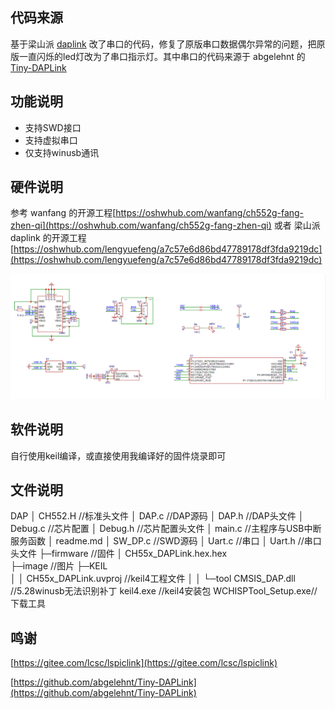 ## 代码来源

基于梁山派 [daplink]() 改了串口的代码，修复了原版串口数据偶尔异常的问题，把原版一直闪烁的led灯改为了串口指示灯。其中串口的代码来源于 abgelehnt 的[Tiny-DAPLink](https://github.com/abgelehnt/Tiny-DAPLink)

## 功能说明

- 支持SWD接口
- 支持虚拟串口
- 仅支持winusb通讯

## 硬件说明

参考 wanfang 的开源工程[https://oshwhub.com/wanfang/ch552g-fang-zhen-qi](https://oshwhub.com/wanfang/ch552g-fang-zhen-qi)
或者 梁山派 daplink 的开源工程[https://oshwhub.com/lengyuefeng/a7c57e6d86bd47789178df3fda9219dc](https://oshwhub.com/lengyuefeng/a7c57e6d86bd47789178df3fda9219dc)

![原理图](image/原理图.png)

## 软件说明

自行使用keil编译，或直接使用我编译好的固件烧录即可

## 文件说明

DAP
│  CH552.H		 //标准头文件
│  DAP.c			 //DAP源码
│  DAP.h			 //DAP头文件
│  Debug.c		 //芯片配置
│  Debug.h		 //芯片配置头文件
│  main.c	     //主程序与USB中断服务函数
│  readme.md
│  SW_DP.c		 //SWD源码
│  Uart.c		   //串口
│  Uart.h		   //串口头文件
├─firmware		 //固件
│      CH55x_DAPLink.hex.hex	
├─image	       //图片
├─KEIL	
│  │  CH55x_DAPLink.uvproj	//keil4工程文件
│ 
│
└─tool
        CMSIS_DAP.dll		//5.28winusb无法识别补丁
        keil4.exe			     //keil4安装包
        WCHISPTool_Setup.exe//下载工具

## 鸣谢

[https://gitee.com/lcsc/lspiclink](https://gitee.com/lcsc/lspiclink)

[https://github.com/abgelehnt/Tiny-DAPLink](https://github.com/abgelehnt/Tiny-DAPLink)



